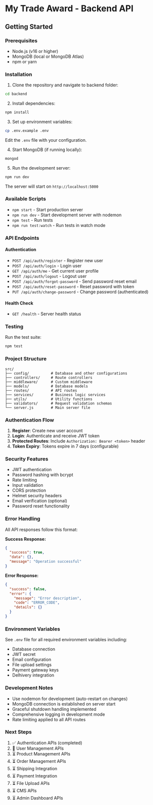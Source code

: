 # My Trade Award - Backend API

## Getting Started

### Prerequisites

- Node.js (v16 or higher)
- MongoDB (local or MongoDB Atlas)
- npm or yarn

### Installation

1. Clone the repository and navigate to backend folder:

```bash
cd backend
```

2. Install dependencies:

```bash
npm install
```

3. Set up environment variables:

```bash
cp .env.example .env
```

Edit the `.env` file with your configuration.

4. Start MongoDB (if running locally):

```bash
mongod
```

5. Run the development server:

```bash
npm run dev
```

The server will start on `http://localhost:5000`

### Available Scripts

- `npm start` - Start production server
- `npm run dev` - Start development server with nodemon
- `npm test` - Run tests
- `npm run test:watch` - Run tests in watch mode

### API Endpoints

#### Authentication

- `POST /api/auth/register` - Register new user
- `POST /api/auth/login` - Login user
- `GET /api/auth/me` - Get current user profile
- `POST /api/auth/logout` - Logout user
- `POST /api/auth/forgot-password` - Send password reset email
- `POST /api/auth/reset-password` - Reset password with token
- `PUT /api/auth/change-password` - Change password (authenticated)

#### Health Check

- `GET /health` - Server health status

### Testing

Run the test suite:

```bash
npm test
```

### Project Structure

```
src/
├── config/          # Database and other configurations
├── controllers/     # Route controllers
├── middleware/      # Custom middleware
├── models/          # Database models
├── routes/          # API routes
├── services/        # Business logic services
├── utils/           # Utility functions
├── validators/      # Request validation schemas
└── server.js        # Main server file
```

### Authentication Flow

1. **Register**: Create new user account
2. **Login**: Authenticate and receive JWT token
3. **Protected Routes**: Include `Authorization: Bearer <token>` header
4. **Token Expiry**: Tokens expire in 7 days (configurable)

### Security Features

- JWT authentication
- Password hashing with bcrypt
- Rate limiting
- Input validation
- CORS protection
- Helmet security headers
- Email verification (optional)
- Password reset functionality

### Error Handling

All API responses follow this format:

**Success Response:**

```json
{
  "success": true,
  "data": {},
  "message": "Operation successful"
}
```

**Error Response:**

```json
{
  "success": false,
  "error": {
    "message": "Error description",
    "code": "ERROR_CODE",
    "details": {}
  }
}
```

### Environment Variables

See `.env` file for all required environment variables including:

- Database connection
- JWT secret
- Email configuration
- File upload settings
- Payment gateway keys
- Delhivery integration

### Development Notes

- Use nodemon for development (auto-restart on changes)
- MongoDB connection is established on server start
- Graceful shutdown handling implemented
- Comprehensive logging in development mode
- Rate limiting applied to all API routes

### Next Steps

1. ✅ Authentication APIs (completed)
2. 🔄 User Management APIs
3. ⏳ Product Management APIs
4. ⏳ Order Management APIs
5. ⏳ Shipping Integration
6. ⏳ Payment Integration
7. ⏳ File Upload APIs
8. ⏳ CMS APIs
9. ⏳ Admin Dashboard APIs

